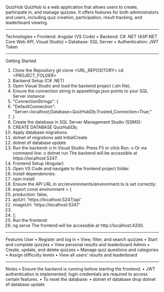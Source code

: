 QuizHub
QuizHub is a web application that allows users to create, participate in, and manage quizzes. It offers features for both administrators and users, including quiz creation, participation, result tracking, and leaderboard viewing.

---

Technologies
• Frontend: Angular (VS Code)
• Backend: C# .NET (ASP.NET Core Web API, Visual Studio)
• Database: SQL Server
• Authentication: JWT Token

---

Getting Started

1. Clone the Repository
   git clone <URL_REPOSITORY>
   cd <PROJECT_FOLDER>
2. Backend Setup (C# .NET)
3. Open Visual Studio and load the backend project (.sln file).
4. Ensure the connection string in appsettings.json points to your SQL Server instance:
5. "ConnectionStrings": {
6. "DefaultConnection": "Server=localhost;Database=QuizHubDb;Trusted_Connection=True;"
7. }
8. Create the database in SQL Server Management Studio (SSMS):
9. CREATE DATABASE QuizHubDb;
10. Apply database migrations:
11. dotnet ef migrations add InitialCreate
12. dotnet ef database update
13. Run the backend:
    o In Visual Studio: Press F5 or click Run.
    o Or via command line:
    o dotnet run
    The backend will be accessible at https://localhost:5247.
14. Frontend Setup (Angular)
15. Open VS Code and navigate to the frontend project folder.
16. Install dependencies:
17. npm install
18. Ensure the API URL in src/environments/environment.ts is set correctly:
19. export const environment = {
20. production: false,
21. apiUrl: 'https://localhost:5247/api'
22. imageUrl: 'https://localhost:5247'
23.
24. };
25. Run the frontend:
26. ng serve
    The frontend will be accessible at http://localhost:4200.

---

Features
User
• Register and log in
• View, filter, and search quizzes
• Start and complete quizzes
• View personal results and leaderboard
Admin
• Create, update, and delete quizzes
• Manage quiz questions and categories
• Assign difficulty levels
• View all users' results and leaderboard

---

Notes
• Ensure the backend is running before starting the frontend.
• JWT authentication is implemented; login credentials are required to access certain features.
• To reset the database:
• dotnet ef database drop
dotnet ef database update
